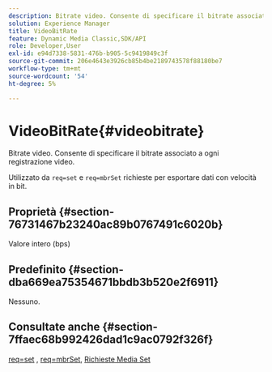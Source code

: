 ```yaml
---
description: Bitrate video. Consente di specificare il bitrate associato a ogni registrazione video.
solution: Experience Manager
title: VideoBitRate
feature: Dynamic Media Classic,SDK/API
role: Developer,User
exl-id: e94d7338-5831-476b-b905-5c9419849c3f
source-git-commit: 206e4643e3926cb85b4be2189743578f88180be7
workflow-type: tm+mt
source-wordcount: '54'
ht-degree: 5%

---
```


# VideoBitRate{#videobitrate}

Bitrate video. Consente di specificare il bitrate associato a ogni registrazione video.

Utilizzato da `req=set` e `req=mbrSet` richieste per esportare dati con velocità in bit.

## Proprietà {#section-76731467b23240ac89b0767491c6020b}

Valore intero (bps)

## Predefinito {#section-dba669ea75354671bbdb3b520e2f6911}

Nessuno.

## Consultate anche {#section-7ffaec68b992426dad1c9ac0792f326f}

[req=set](/help/aem-is-ir-api/is-api/http-ref/image-serving-api-ref/c-http-protocol-reference/c-command-reference/r-req/r-set.md) , [req=mbrSet](/help/aem-is-ir-api/is-api/http-ref/image-serving-api-ref/c-http-protocol-reference/c-command-reference/r-req/r-mbrset.md), [Richieste Media Set](/help/aem-is-ir-api/is-api/http-ref/image-serving-api-ref/c-http-protocol-reference/c-syntax-and-features/r-media-set-requests.md)
